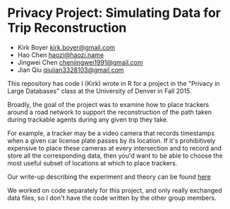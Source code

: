 Privacy Project: Simulating Data for Trip Reconstruction
========================================================

* Kirk Boyer  kirk.boyer@gmail.com
* Hao Chen haozi@haozi.name
* Jingwei Chen chenjingwei1991@gmail.com
* Jian Qiu qiujian3328103@gmail.com

This repository has code I (Kirk) wrote in R for a project in the 
"Privacy in Large Databases" class at the University of Denver in Fall 2015. 

Broadly, the goal of the project was to examine how to place trackers around a
road network to support the reconstruction of the path taken during trackable
agents during any given trip they take.

For example, a tracker may be a video camera that records timestamps when a given
car license plate passes by its location. If it's prohibitively expensive to place
these cameras at every intersection and to record and store all the corresponding
data, then you'd want to be able to choose the most useful subset of locations at
which to place trackers.

Our write-up describing the experiment and theory can be found [here](https://github.com/Kirkules/Denver_roadmap_project/blob/master/Privacy_Project_Final_Draft.pdf)

We worked on code separately for this project, and only really exchanged data files,
so I don't have the code written by the other group members.
